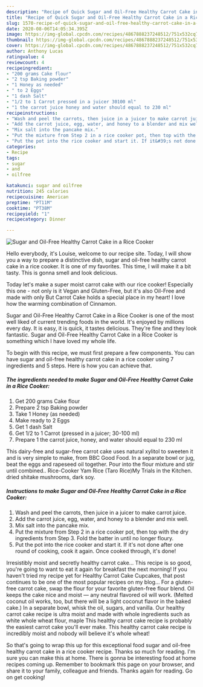 ```yaml
---
description: "Recipe of Quick Sugar and Oil-Free Healthy Carrot Cake in a Rice Cooker"
title: "Recipe of Quick Sugar and Oil-Free Healthy Carrot Cake in a Rice Cooker"
slug: 1570-recipe-of-quick-sugar-and-oil-free-healthy-carrot-cake-in-a-rice-cooker
date: 2020-08-06T14:05:34.395Z
image: https://img-global.cpcdn.com/recipes/4867888237248512/751x532cq70/sugar-and-oil-free-healthy-carrot-cake-in-a-rice-cooker-recipe-main-photo.jpg
thumbnail: https://img-global.cpcdn.com/recipes/4867888237248512/751x532cq70/sugar-and-oil-free-healthy-carrot-cake-in-a-rice-cooker-recipe-main-photo.jpg
cover: https://img-global.cpcdn.com/recipes/4867888237248512/751x532cq70/sugar-and-oil-free-healthy-carrot-cake-in-a-rice-cooker-recipe-main-photo.jpg
author: Anthony Lucas
ratingvalue: 4
reviewcount: 4
recipeingredient:
- "200 grams Cake flour"
- "2 tsp Baking powder"
- "1 Honey as needed"
- " to 2 Eggs"
- "1 dash Salt"
- "1/2 to 1 Carrot pressed in a juicer 30100 ml"
- "1 the carrot juice honey and water should equal to 230 ml"
recipeinstructions:
- "Wash and peel the carrots, then juice in a juicer to make carrot juice."
- "Add the carrot juice, egg, water, and honey to a blender and mix well."
- "Mix salt into the pancake mix."
- "Put the mixture from Step 2 in a rice cooker pot, then top with the dry ingredients from Step 3. Fold the batter in until no longer floury."
- "Put the pot into the rice cooker and start it. If it&#39;s not done after one round of cooking, cook it again. Once cooked through, it&#39;s done!"
categories:
- Recipe
tags:
- sugar
- and
- oilfree

katakunci: sugar and oilfree 
nutrition: 245 calories
recipecuisine: American
preptime: "PT11M"
cooktime: "PT38M"
recipeyield: "1"
recipecategory: Dinner

---
```



![Sugar and Oil-Free Healthy Carrot Cake in a Rice Cooker](https://img-global.cpcdn.com/recipes/4867888237248512/751x532cq70/sugar-and-oil-free-healthy-carrot-cake-in-a-rice-cooker-recipe-main-photo.jpg)

Hello everybody, it's Louise, welcome to our recipe site. Today, I will show you a way to prepare a distinctive dish, sugar and oil-free healthy carrot cake in a rice cooker. It is one of my favorites. This time, I will make it a bit tasty. This is gonna smell and look delicious.

Today let&#39;s make a super moist carrot cake with our rice cooker! Especially this one - not only is it Vegan and Gluten-Free, but it&#39;s also Oil-Free and made with only But Carrot Cake holds a special place in my heart! I love how the warming combination of Cinnamon.

Sugar and Oil-Free Healthy Carrot Cake in a Rice Cooker is one of the most well liked of current trending foods in the world. It's enjoyed by millions every day. It is easy, it is quick, it tastes delicious. They're fine and they look fantastic. Sugar and Oil-Free Healthy Carrot Cake in a Rice Cooker is something which I have loved my whole life.


To begin with this recipe, we must first prepare a few components. You can have sugar and oil-free healthy carrot cake in a rice cooker using 7 ingredients and 5 steps. Here is how you can achieve that.

<!--inarticleads1-->

##### The ingredients needed to make Sugar and Oil-Free Healthy Carrot Cake in a Rice Cooker:

1. Get 200 grams Cake flour
1. Prepare 2 tsp Baking powder
1. Take 1 Honey (as needed)
1. Make ready  to 2 Eggs
1. Get 1 dash Salt
1. Get 1/2 to 1 Carrot (pressed in a juicer; 30-100 ml)
1. Prepare 1 the carrot juice, honey, and water should equal to 230 ml


This dairy-free and sugar-free carrot cake uses natural xylitol to sweeten it and is very simple to make, from BBC Good Food. In a separate bowl or jug, beat the eggs and rapeseed oil together. Pour into the flour mixture and stir until combined.. Rice-Cooker Yam Rice (Taro Rice)My Trials in the Kitchen. dried shitake mushrooms, dark soy. 

<!--inarticleads2-->

##### Instructions to make Sugar and Oil-Free Healthy Carrot Cake in a Rice Cooker:

1. Wash and peel the carrots, then juice in a juicer to make carrot juice.
1. Add the carrot juice, egg, water, and honey to a blender and mix well.
1. Mix salt into the pancake mix.
1. Put the mixture from Step 2 in a rice cooker pot, then top with the dry ingredients from Step 3. Fold the batter in until no longer floury.
1. Put the pot into the rice cooker and start it. If it&#39;s not done after one round of cooking, cook it again. Once cooked through, it&#39;s done!


Irresistibly moist and secretly healthy carrot cake… This recipe is so good, you&#39;re going to want to eat it again for breakfast the next morning! If you haven&#39;t tried my recipe yet for Healthy Carrot Cake Cupcakes, that post continues to be one of the most popular recipes on my blog… For a gluten-free carrot cake, swap the flour for your favorite gluten-free flour blend. Oil keeps the cake nice and moist — any neutral flavored oil will work. (Melted coconut oil works, too, but there will be a light coconut flavor in the baked cake.) In a separate bowl, whisk the oil, sugars, and vanilla. Our healthy carrot cake recipe is ultra moist and made with whole ingredients such as white whole wheat flour, maple This healthy carrot cake recipe is probably the easiest carrot cake you&#39;ll ever make. This healthy carrot cake recipe is incredibly moist and nobody will believe it&#39;s whole wheat! 

So that's going to wrap this up for this exceptional food sugar and oil-free healthy carrot cake in a rice cooker recipe. Thanks so much for reading. I'm sure you can make this at home. There is gonna be interesting food at home recipes coming up. Remember to bookmark this page on your browser, and share it to your family, colleague and friends. Thanks again for reading. Go on get cooking!
